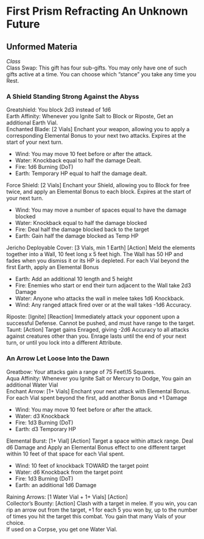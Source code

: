 # First Prism Refracting An Unknown Future

## Unformed Materia

*Class*  
Class Swap: This gift has four sub-gifts. You may only have one of such gifts active at a time. You can choose which “stance” you take any time you Rest.

### A Shield Standing Strong Against the Abyss

Greatshield: You block 2d3 instead of 1d6  
Earth Affinity: Whenever you Ignite Salt to Block or Riposte, Get an additional Earth Vial.  
Enchanted Blade: \[2 Vials\] Enchant your weapon, allowing you to apply a corresponding Elemental Bonus to your next two attacks. Expires at the start of your next turn.

* Wind: You may move 10 feet before or after the attack.  
* Water: Knockback equal to half the damage Dealt.  
* Fire: 1d6 Burning (DoT)  
* Earth: Temporary HP equal to half the damage dealt.

Force Shield: \[2 Vials\] Enchant your Shield, allowing you to Block for free twice, and apply an Elemental Bonus to each block. Expires at the start of your next turn.

* Wind: You may move a number of spaces equal to have the damage blocked  
* Water: Knockback equal to half the damage blocked  
* Fire: Deal half the damage blocked back to the target  
* Earth: Gain half the damage blocked as Temp HP

Jericho Deployable Cover: \[3 Vials, min 1 Earth\] \[Action\] Meld the elements together into a Wall, 10 feet long x 5 feet high. The Wall has 50 HP and fades when you dismiss it or its HP is depleted. For each Vial beyond the first Earth, apply an Elemental Bonus

* Earth: Add an additional 10 length and 5 height  
* Fire: Enemies who start or end their turn adjacent to the Wall take 2d3 Damage  
* Water: Anyone who attacks the wall in melee takes 1d6 Knockback.  
* Wind: Any ranged attack fired over or at the wall takes \-1d6 Accuracy.

Riposte: \[Ignite\] \[Reaction\] Immediately attack your opponent upon a successful Defense. Cannot be pushed, and must have range to the target.  
Taunt: \[Action\] Target gains Enraged, giving \-2d6 Accuracy to all attacks against creatures other than you. Enrage lasts until the end of your next turn, or until you lock into a different Attribute.

### An Arrow Let Loose Into the Dawn

Greatbow: Your attacks gain a range of 75 Feet\\15 Squares.  
Aqua Affinity: Whenever you Ignite Salt or Mercury to Dodge, You gain an additional Water Vial  
Enchant Arrow: \[1+ Vials\] Enchant your next attack with Elemental Bonus. For each Vial spent beyond the first, add another Bonus and \+1 Damage

* Wind: You may move 10 feet before or after the attack.  
* Water: d3 Knockback  
* Fire: 1d3 Burning (DoT)  
* Earth: d3 Temporary HP

Elemental Burst: \[1+ Vial\] \[Action\] Target a space within attack range. Deal d6 Damage and Apply an Elemental Bonus effect to one different target within 10 feet of that space for each Vial spent.

* Wind: 10 feet of knockback TOWARD the target point  
* Water: d6 Knockback from the target point  
* Fire: 1d3 Burning (DoT)  
* Earth: an additional 1d6 Damage

Raining Arrows: \[1 Water Vial \+ 1+ Vials\] \[Action\]  
Collector’s Bounty: \[Action\] Clash with a target in melee. If you win, you can rip an arrow out from the target, \+1 for each 5 you won by, up to the number of times you hit the target this combat. You gain that many Vials of your choice.  
If used on a Corpse, you get one Water Vial.

